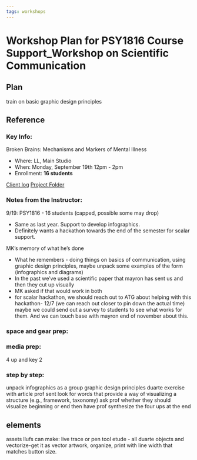 ```yaml
---
tags: workshops
---
```

# Workshop Plan for PSY1816 Course Support_Workshop on Scientific Communication

## Plan 

train on basic graphic design principles

## Reference

### Key Info: 
Broken Brains: Mechanisms and Markers of Mental Illness

* Where: LL, Main Studio
* When: Monday, September 19th 12pm - 2pm
* Enrollment: **16 students**

[Client log](https://docs.google.com/document/d/11V83eLWrJJ_kyNQy2OZwyO54wCXI-v9IHr8pQcVhmfI/edit#heading=h.1kfamjqfn9sx)
[Project Folder](https://drive.google.com/drive/folders/1MVJxuY31sBxgfq8Lz1HvzVpKsjtF7fiu)

### Notes from the Instructor:
9/19: PSY1816 - 16 students (capped, possible some may drop)
* Same as last year. Support to develop infographics. 
* Definitely wants a hackathon towards the end of the semester for scalar support.

MK’s memory of what he’s done
* What he remembers - doing things on basics of communication, using graphic design principles, maybe unpack some examples of the form (infographics and diagrams)
* In the past we’ve used a scientific paper that mayron has sent us and then they cut up visually
* MK asked if that would work in both
* for scalar hackathon, we should reach out to ATG about helping with this hackathon- 12/7 (we can reach out closer to pin down the actual time) maybe we could send out a survey to students to see what works for them. And we can touch base with mayron end of november about this.



### space and gear prep:



### media prep:
4 up and key 2

### step by step:
unpack infographics as a group
graphic design principles
duarte exercise with article prof sent
look for words that provide a way of visualizing a structure (e.g., framework, taxonomy)
ask prof whether they should visualize beginning or end
then have prof synthesize the four ups at the end


## elements
assets llufs can make:
live trace or pen tool etude - all duarte objects and vectorize-get it as vector artwork, organize, print with line width that matches button size.

